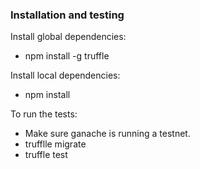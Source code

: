 ### Installation and testing

Install global dependencies:

- npm install -g truffle

Install local dependencies:

- npm install

To run the tests:
- Make sure ganache is running a testnet.
- trufflle migrate
- truffle test